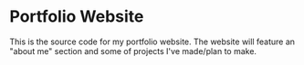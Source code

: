 # Portfolio Website

This is the source code for my portfolio website. The website will feature an "about me" section and some of projects I've made/plan to make.